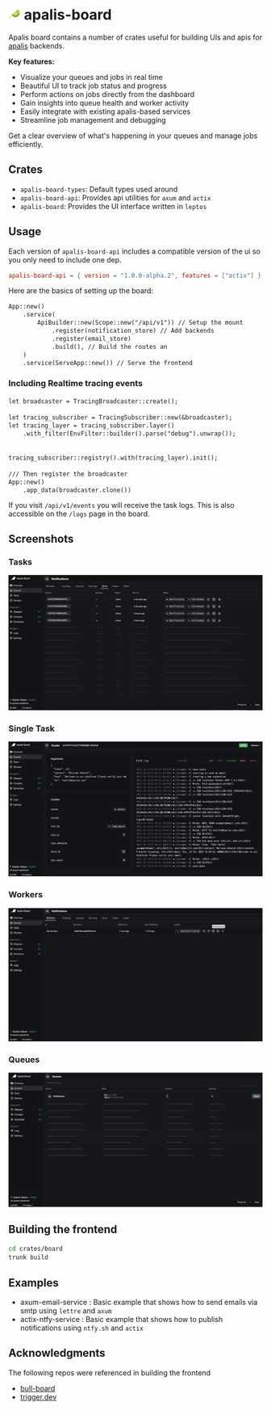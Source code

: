 # <img alt="apalis-board" src="https://github.com/apalis-dev/apalis-board/raw/master/screenshots/logo.svg" width="24px" /> apalis-board

Apalis board contains a number of crates useful for building UIs and apis for [apalis](https://github.com/geofmureithi/apalis) backends.

**Key features:**

- Visualize your queues and jobs in real time
- Beautiful UI to track job status and progress
- Perform actions on jobs directly from the dashboard
- Gain insights into queue health and worker activity
- Easily integrate with existing apalis-based services
- Streamline job management and debugging

Get a clear overview of what's happening in your queues and manage jobs efficiently.

## Crates

- `apalis-board-types`: Default types used around
- `apalis-board-api`: Provides api utilities for `axum` and `actix`
- `apalis-board`: Provides the UI interface written in `leptos`

## Usage

Each version of `apalis-board-api` includes a compatible version of the ui so you only need to include one dep.

```toml
apalis-board-api = { version = "1.0.0-alpha.2", features = ["actix"] } #Or axum
```

Here are the basics of setting up the board:

```rust,ignore
App::new()
    .service(
        ApiBuilder::new(Scope::new("/api/v1")) // Setup the mount
            .register(notification_store) // Add backends
            .register(email_store)
            .build(), // Build the routes an
    )
    .service(ServeApp::new()) // Serve the frontend
```

### Including Realtime tracing events

```rust,ignore
let broadcaster = TracingBroadcaster::create();

let tracing_subscriber = TracingSubscriber::new(&broadcaster);
let tracing_layer = tracing_subscriber.layer()
    .with_filter(EnvFilter::builder().parse("debug").unwrap());


tracing_subscriber::registry().with(tracing_layer).init();

/// Then register the broadcaster
App::new()
    .app_data(broadcaster.clone())

```

If you visit `/api/v1/events` you will receive the task logs. This is also accessible on the `/logs` page in the board.

## Screenshots

### Tasks

![Tasks](https://github.com/apalis-dev/apalis-board/raw/master/screenshots/tasks.png)

### Single Task

![Tasks](https://github.com/apalis-dev/apalis-board/raw/master/screenshots/task.png)

### Workers

![Workers](https://github.com/apalis-dev/apalis-board/raw/master/screenshots/workers.png)

### Queues

![Queues](https://github.com/apalis-dev/apalis-board/raw/master/screenshots/queues.png)

## Building the frontend

```sh
cd crates/board
trunk build
```

## Examples

- axum-email-service : Basic example that shows how to send emails via smtp using `lettre` and `axum`
- actix-ntfy-service : Basic example that shows how to publish notifications using `ntfy.sh` and `actix`

## Acknowledgments

The following repos were referenced in building the frontend

- [bull-board](https://github.com/felixmosh/bull-board/)
- [trigger.dev](https://github.com/triggerdotdev/trigger.dev)
